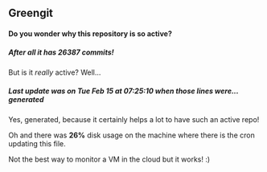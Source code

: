 ## Greengit

#### Do you wonder why this repository is so active?

##### After all it has 26387 commits!

But is it *really* active? Well...

##### Last update was on Tue Feb 15 at 07:25:10 when those lines were... generated

Yes, generated, because it certainly helps a lot to have such an active repo!

Oh and there was **26%** disk usage on the machine
where there is the cron updating this file.

Not the best way to monitor a VM in the cloud but it works! :)
